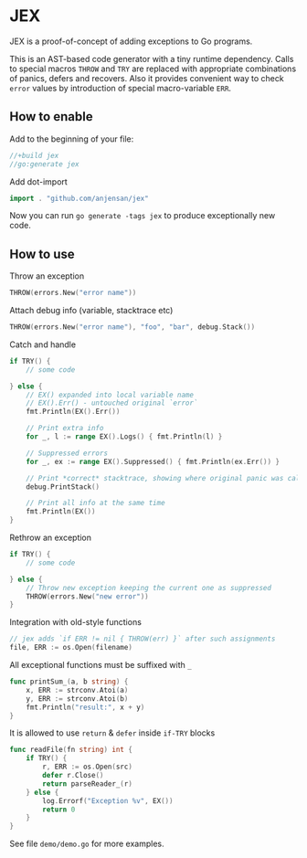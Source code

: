 # JEX

JEX is a proof-of-concept of adding exceptions to Go programs.

This is an AST-based code generator with a tiny runtime dependency. 
Calls to special macros `THROW` and `TRY` are replaced with appropriate combinations of panics, defers and recovers.
Also it provides convenient way to check `error` values by introduction of special macro-variable `ERR`.

## How to enable

Add to the beginning of your file:

```go
//+build jex
//go:generate jex
```

Add dot-import

```go
import . "github.com/anjensan/jex"
```

Now you can run `go generate -tags jex` to produce exceptionally new code.

## How to use

Throw an exception

```go
THROW(errors.New("error name"))
```

Attach debug info (variable, stacktrace etc)

```go
THROW(errors.New("error name"), "foo", "bar", debug.Stack())
```

Catch and handle

```go
if TRY() {
    // some code

} else {
    // EX() expanded into local variable name 
    // EX().Err() - untouched original `error`
    fmt.Println(EX().Err())

    // Print extra info
    for _, l := range EX().Logs() { fmt.Println(l) }

    // Suppressed errors
    for _, ex := range EX().Suppressed() { fmt.Println(ex.Err()) }

    // Print *correct* stacktrace, showing where original panic was called!
    debug.PrintStack()

    // Print all info at the same time
    fmt.Println(EX())
}
```

Rethrow an exception

```go
if TRY() {
    // some code

} else {
    // Throw new exception keeping the current one as suppressed
    THROW(errors.New("new error"))
}
```

Integration with old-style functions

```go
// jex adds `if ERR != nil { THROW(err) }` after such assignments
file, ERR := os.Open(filename)
```

All exceptional functions must be suffixed with `_`

```go
func printSum_(a, b string) {
    x, ERR := strconv.Atoi(a)
    y, ERR := strconv.Atoi(b)
    fmt.Println("result:", x + y)
}
```

It is allowed to use `return` & `defer` inside `if-TRY` blocks

```go
func readFile(fn string) int {
    if TRY() {
        r, ERR := os.Open(src)
        defer r.Close()
        return parseReader_(r)
    } else {
        log.Errorf("Exception %v", EX())
        return 0
    }
}
```

See file `demo/demo.go` for more examples.
